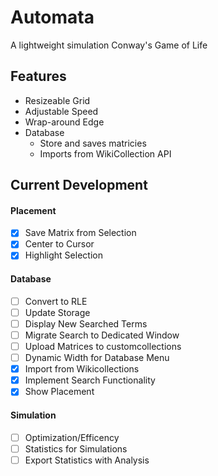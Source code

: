 # Automata

A lightweight simulation Conway's Game of Life

## Features

- Resizeable Grid
- Adjustable Speed
- Wrap-around Edge
- Database
  - Store and saves matricies
  - Imports from WikiCollection API

## Current Development

#### Placement

- [x] Save Matrix from Selection
- [x] Center to Cursor
- [x] Highlight Selection

#### Database

- [ ] Convert to RLE
- [ ] Update Storage
- [ ] Display New Searched Terms
- [ ] Migrate Search to Dedicated Window
- [ ] Upload Matrices to customcollections
- [ ] Dynamic Width for Database Menu
- [x] Import from Wikicollections
- [x] Implement Search Functionality
- [x] Show Placement

#### Simulation

- [ ] Optimization/Efficency
- [ ] Statistics for Simulations
- [ ] Export Statistics with Analysis
